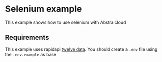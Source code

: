 # Selenium example

This example shows how to use selenium with Abstra cloud

## Requirements

This example uses rapidapi [twelve data](https://rapidapi.com/twelvedata/api/twelve-data1). You should create a `.env` file using the `.env.example` as base